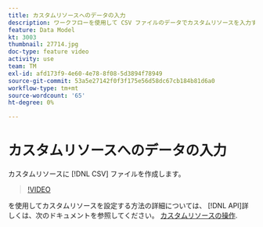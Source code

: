 ```yaml
---
title: カスタムリソースへのデータの入力
description: ワークフローを使用して CSV ファイルのデータでカスタムリソースを入力する方法を説明します。
feature: Data Model
kt: 3003
thumbnail: 27714.jpg
doc-type: feature video
activity: use
team: TM
exl-id: afd173f9-4e60-4e78-8f08-5d3894f78949
source-git-commit: 53a5e27142f0f3f175e56d58dc67cb184b81d6a0
workflow-type: tm+mt
source-wordcount: '65'
ht-degree: 0%

---
```


# カスタムリソースへのデータの入力

カスタムリソースに [!DNL CSV] ファイルを作成します。

>[!VIDEO](https://video.tv.adobe.com/v/27714?quality=9)

を使用してカスタムリソースを設定する方法の詳細については、 [!DNL API]詳しくは、次のドキュメントを参照してください。 [カスタムリソースの操作](https://experienceleague.adobe.com/docs/campaign-standard/using/working-with-apis/interacting-with-custom-resources.html).
